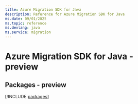 ```yaml
---
title: Azure Migration SDK for Java
description: Reference for Azure Migration SDK for Java
ms.date: 09/01/2025
ms.topic: reference
ms.devlang: java
ms.service: migration
---
```

# Azure Migration SDK for Java - preview
## Packages - preview
[!INCLUDE [packages](migration-index.md)]
